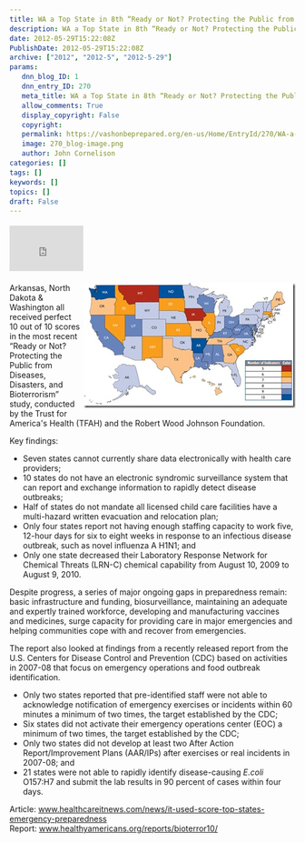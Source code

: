 ```yaml
---
title: WA a Top State in 8th “Ready or Not? Protecting the Public from Diseases, Disasters, and Bioterrorism” Report
description: WA a Top State in 8th “Ready or Not? Protecting the Public from Diseases, Disasters, and Bioterrorism” Report
date: 2012-05-29T15:22:08Z
PublishDate: 2012-05-29T15:22:08Z
archive: ["2012", "2012-5", "2012-5-29"]
params:
   dnn_blog_ID: 1
   dnn_entry_ID: 270
   meta_title: WA a Top State in 8th “Ready or Not? Protecting the Public from Diseases, Disasters, and Bioterrorism” Report
   allow_comments: True
   display_copyright: False
   copyright: 
   permalink: https://vashonbeprepared.org/en-us/Home/EntryId/270/WA-a-Top-State-in-8th-ldquo-Ready-or-Not-Protecting-the-Public-from-Diseases-Disasters-and-Bioterrorism-rdquo-Report
   image: 270_blog-image.png
   author: John Cornelison
categories: []
tags: []
keywords: []
topics: []
draft: False
---
```


<div class="wlWriterHeaderFooter" style="float:none; margin:0px; padding:4px 0px 4px 0px;"><iframe src="http://www.facebook.com/widgets/like.php?href=http://vashonbeprepared.org/News/Blogs/VashonPreparedness/tabid/164/EntryId/270/WA-a-Top-State-in-8th-ldquo-Ready-or-Not-Protecting-the-Public-from-Diseases-Disasters-and-Bioterrorism-rdquo-Report.aspx" scrolling="no" frameborder="0" style="border:none; width:130px; height:80px"></iframe></div><p><a href="/images/dnnBlog/1/270/Windows-Live-Writer-WA-Tops_723E-Ready_or_Not_2010_2.jpg"><img style="background-image: none; border-bottom: 0px; border-left: 0px; margin: 0px 0px 5px 5px; padding-left: 0px; padding-right: 0px; display: inline; float: right; border-top: 0px; border-right: 0px; padding-top: 0px" title="Ready_or_Not_2010" border="0" alt="Ready_or_Not_2010" align="right" src="/images/dnnBlog/1/270/Windows-Live-Writer-WA-Tops_723E-Ready_or_Not_2010_thumb.jpg" width="374" height="220" /></a>Arkansas, North Dakota &amp; Washington all received perfect 10 out of 10 scores in the most recent “Ready or Not? Protecting the Public from Diseases, Disasters, and Bioterrorism” study, conducted by the Trust for America's Health (TFAH) and the Robert Wood Johnson Foundation.</p>  <p>Key findings: </p>  <ul>   <li>Seven states cannot currently share data electronically with health care providers; </li>    <li>10 states do not have an electronic syndromic surveillance system that can report and exchange information to rapidly detect disease outbreaks; </li>    <li>Half of states do not mandate all licensed child care facilities have a multi-hazard written evacuation and relocation plan; </li>    <li>Only four states report not having enough staffing capacity to work five, 12-hour days for six to eight weeks in response to an infectious disease outbreak, such as novel influenza A H1N1; and </li>    <li>Only one state decreased their Laboratory Response Network for Chemical Threats (LRN-C) chemical capability from August 10, 2009 to August 9, 2010. </li> </ul>  <p>Despite progress, a series of major ongoing gaps in preparedness remain: basic infrastructure and funding, biosurveillance, maintaining an adequate and expertly trained workforce, developing and manufacturing vaccines and medicines, surge capacity for providing care in major emergencies and helping communities cope with and recover from emergencies.</p>  <p>The report also looked at findings from a recently released report from the U.S. Centers for Disease Control and Prevention (CDC) based on activities in 2007-08 that focus on emergency operations and food outbreak identification.</p>  <ul>   <li>Only two states reported that pre-identified staff were not able to acknowledge notification of emergency exercises or incidents within 60 minutes a minimum of two times, the target established by the CDC;<strong> </strong></li>    <li>Six states did not activate their emergency operations center (EOC) a minimum of two times, the target established by the CDC; </li>    <li>Only two states did not develop at least two After Action Report/Improvement Plans (AAR/IPs) after exercises or real incidents in 2007-08; and </li>    <li>21 states were not able to rapidly identify disease-causing <em>E.coli</em> O157:H7 and submit the lab results in 90 percent of cases within four days. </li> </ul>  <p>Article: <a href="http://www.healthcareitnews.com/news/it-used-score-top-states-emergency-preparedness">www.healthcareitnews.com/news/it-used-score-top-states-emergency-preparedness</a>     <br />Report: <a href="http://www.healthyamericans.org/reports/bioterror10/">www.healthyamericans.org/reports/bioterror10/</a></p>
